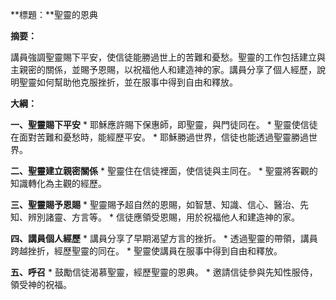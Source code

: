 **標題：**聖靈的恩典

**摘要：**

講員強調聖靈賜下平安，使信徒能勝過世上的苦難和憂愁。聖靈的工作包括建立與主親密的關係，並賜予恩賜，以祝福他人和建造神的家。講員分享了個人經歷，說明聖靈如何幫助他克服挫折，並在服事中得到自由和釋放。

**大綱：**

**一、聖靈賜下平安**
    * 耶穌應許賜下保惠師，即聖靈，與門徒同在。
    * 聖靈使信徒在面對苦難和憂愁時，能經歷平安。
    * 耶穌勝過世界，信徒也能透過聖靈勝過世界。

**二、聖靈建立親密關係**
    * 聖靈住在信徒裡面，使信徒與主同在。
    * 聖靈將客觀的知識轉化為主觀的經歷。

**三、聖靈賜予恩賜**
    * 聖靈賜予超自然的恩賜，如智慧、知識、信心、醫治、先知、辨別諸靈、方言等。
    * 信徒應領受恩賜，用於祝福他人和建造神的家。

**四、講員個人經歷**
    * 講員分享了早期渴望方言的挫折。
    * 透過聖靈的帶領，講員跨越挫折，經歷聖靈的同在。
    * 聖靈使講員在服事中得到自由和釋放。

**五、呼召**
    * 鼓勵信徒渴慕聖靈，經歷聖靈的恩典。
    * 邀請信徒參與先知性服侍，領受神的祝福。